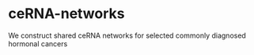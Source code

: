 # ceRNA-networks
We construct shared ceRNA networks for selected commonly diagnosed hormonal cancers
